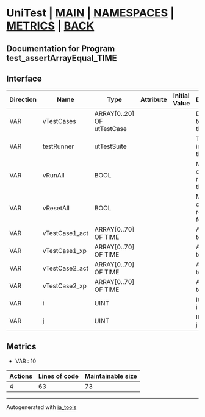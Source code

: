 # UniTest | [MAIN] | [NAMESPACES] | [METRICS] | [BACK]  

## Documentation for Program test_assertArrayEqual_TIME  

## Interface  

| Direction | Name | Type | Attribute | Initial Value | Documentation |
| --------- | ---- | ---- | --------- | ------------- | ------------- |
| VAR | vTestCases | ARRAY[0..20] OF utTestCase |  |  | Definition of all test cases for this POU |  
| VAR | testRunner | utTestSuite |  |  | Test Suite fb instance to run the tests |  
| VAR | vRunAll | BOOL |  |  | Manual command to run all tests for this POU |  
| VAR | vResetAll | BOOL |  |  | Manual command to reset all tests for this POU |  
| VAR | vTestCase1_act | ARRAY[0..70] OF TIME |  |  | Array data 1 of test case 1 |  
| VAR | vTestCase1_xp | ARRAY[0..70] OF TIME |  |  | Array data 2 of test case 1 |  
| VAR | vTestCase2_act | ARRAY[0..70] OF TIME |  |  | Array data 3 of test case 2 |  
| VAR | vTestCase2_xp | ARRAY[0..70] OF TIME |  |  | Array data 4 of test case 2 |  
| VAR | i | UINT |  |  | Iterator variable i |  
| VAR | j | UINT |  |  | Iterator variable j |  


## Metrics  

- VAR : 10

| Actions | Lines of code | Maintainable size |
| ------- | ------------- | ----------------- |
| 4 | 63 | 73 |

---
Autogenerated with [ia_tools](https://github.com/tkucic/ia_tools)  

[MAIN]: ../../../../index.md
[NAMESPACES]: ../../nsList.md
[METRICS]: ../../../metrics.md
[BACK]: ../nsMain.md
